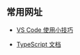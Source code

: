 ## 常用网址

*  [VS Code 使用小技巧](https://zhuanlan.zhihu.com/p/22880087)

*  [TypeScript 文档](https://www.tslang.cn/docs/home.html)


